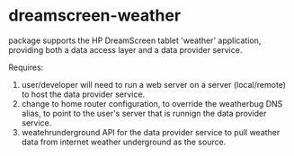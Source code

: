 # dreamscreen-weather

package supports the HP DreamScreen tablet 'weather' application, providing both a data access layer and a data provider service. 

Requires:
1.  user/developer will need to run a web server on a server (local/remote) to host the data provider service.
2.  change to home router configuration, to override the weatherbug DNS alias, to point to the user's server that is runnign the data provider service.
3.  weatehrunderground API for the data provider service to pull weather data from internet weather underground as the source.



